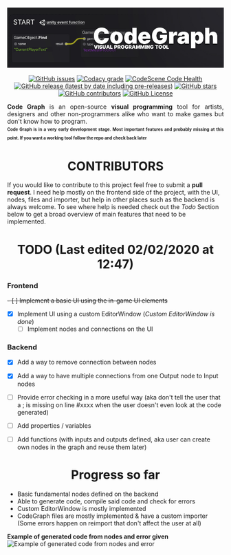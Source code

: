 <p align="center">
<img alt="CodeGraph Banner" src="/img/readme_banner.jpg" width=920>  
</p>
<p align="center">
<a href="https://github.com/TeodorVecerdi/CodeGraph/issues"><img alt="GitHub issues" src="https://img.shields.io/github/issues-raw/TeodorVecerdi/CodeGraph?color=e62c0b&label=issues"></a> <a href="https://www.codacy.com/manual/TeodorVecerdi/CodeGraph?utm_source=github.com&amp;utm_medium=referral&amp;utm_content=TeodorVecerdi/CodeGraph&amp;utm_campaign=Badge_Grade"><img alt="Codacy grade" src="https://img.shields.io/codacy/grade/4521530989444f0a8e00755a2faabb1e"></a> <a href="https://codescene.io/projects/6802"><img alt="CodeScene Code Health" src="https://codescene.io/projects/6802/status-badges/code-health"></a> <a href="https://github.com/TeodorVecerdi/CodeGraph/releases/latest"><img alt="GitHub release (latest by date including pre-releases)" src="https://img.shields.io/github/v/release/TeodorVecerdi/CodeGraph?include_prereleases&label=release"></a> <a href="https://github.com/TeodorVecerdi/CodeGraph/stargazers"><img alt="GitHub stars" src="https://img.shields.io/github/stars/TeodorVecerdi/CodeGraph?color=FFD700"></a> <a href="https://github.com/TeodorVecerdi/CodeGraph/graphs/contributors"><img alt="GitHub contributors" src="https://img.shields.io/github/contributors-anon/TeodorVecerdi/CodeGraph?color=009a00"></a> <a href="https://github.com/TeodorVecerdi/CodeGraph/blob/master/LICENSE"><img alt="GitHub License" src="https://img.shields.io/github/license/TeodorVecerdi/CodeGraph"></a>
</p>
<p align="justify">
  <b>Code Graph</b> is an open-source <b>visual programming</b> tool for artists, designers and other non-programmers alike who want to make games but don't know how to program.
  <br><sup><sub align="justify"><b>Code Graph is in a very early development stage. Most important features and probably missing at this point. If you want a working tool follow the repo and check back later</b></sub></sup>
</p>

<h1 align="center">CONTRIBUTORS</h1>

If you would like to contribute to this project feel free to submit a **pull request**. I need help mostly on the frontend side of the project, with the UI, nodes, files and importer, but help in other places such as the backend is always welcome. To see where help is needed check out the *Todo* Section below to get a broad overview of main features that need to be implemented.

<h1 align="center">TODO (Last edited 02/02/2020 at 12:47)</h1>
<h3>Frontend</h3>

~~- [ ] Implement a basic UI using the in-game UI elements~~
- [x] Implement UI using a custom EditorWindow (*Custom EditorWindow is done*)
  - [ ] Implement nodes and connections on the UI
<h3>Backend</h3>

- [x] Add a way to remove connection between nodes
- [x] Add a way to have multiple connections from one Output node to Input nodes
- [ ] Provide error checking in a more useful way (aka don't tell the user that a ; is missing on line #xxxx when the user doesn't even look at the code generated)
- [ ] Add properties / variables
- [ ] Add functions (with inputs and outputs defined, aka user can create own nodes in the graph and reuse them later)


<h1 align="center">Progress so far</h1>

- Basic fundamental nodes defined on the backend
- Able to generate code, compile said code and check for errors
- Custom EditorWindow is mostly implemented
- CodeGraph files are mostly implemented & have a custom importer (Some errors happen on reimport that don't affect the user at all)


**Example of generated code from nodes and error given**  
![Example of generated code from nodes and error](img/readme_img1.jpeg "Example of generated code from nodes and error")
